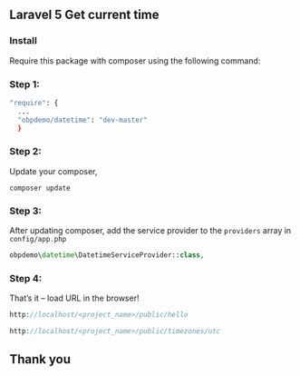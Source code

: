 ## Laravel 5 Get current time

### Install

Require this package with composer using the following command:

### Step 1:
```bash
"require": {
  ...
  "obpdemo/datetime": "dev-master"
  }
```

### Step 2:
Update your composer,
```
composer update
```


### Step 3:
After updating composer, add the service provider to the `providers` array in `config/app.php`

```php
obpdemo\datetime\DatetimeServiceProvider::class,
```

### Step 4:
That’s it – load URL in the browser!
```php
http://localhost/<project_name>/public/hello

http://localhost/<project_name>/public/timezones/utc
```

## Thank you
